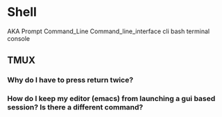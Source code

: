 # Shell

AKA Prompt Command_Line Command_line_interface cli bash terminal console


## TMUX

### Why do I have to press return twice?

### How do I keep my editor (emacs) from launching a gui based session? Is there a different command?
